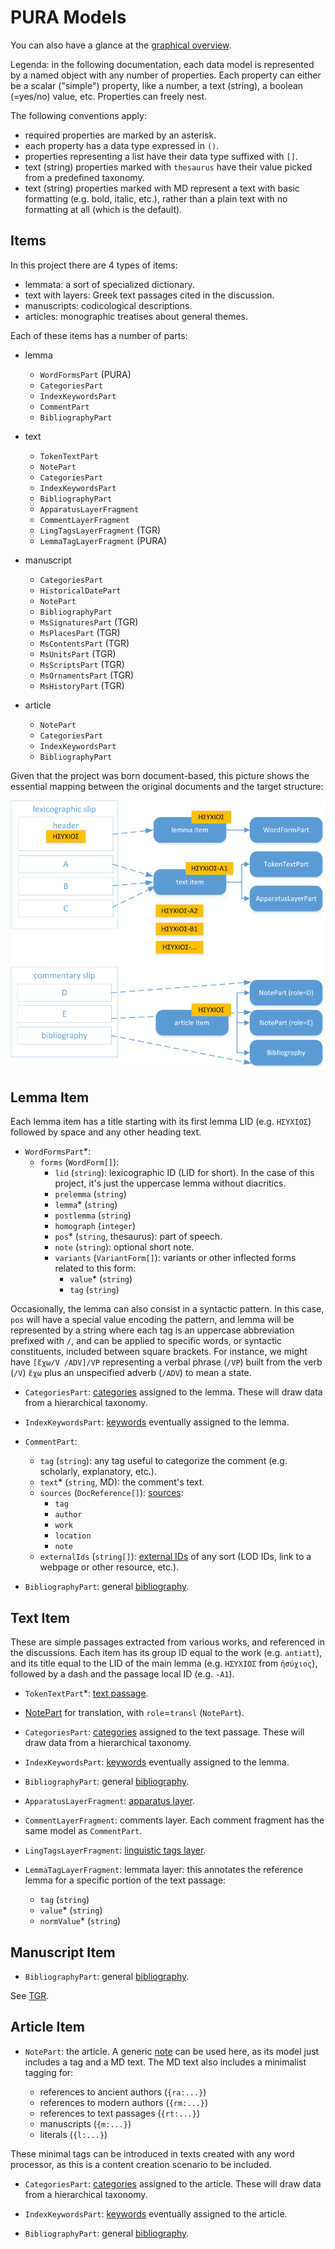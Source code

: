 # PURA Models

You can also have a glance at the [graphical overview](overview.md).

Legenda: in the following documentation, each data model is represented by a named object with any number of properties. Each property can either be a scalar ("simple") property, like a number, a text (string), a boolean (=yes/no) value, etc. Properties can freely nest.

The following conventions apply:

- required properties are marked by an asterisk.
- each property has a data type expressed in `()`.
- properties representing a list have their data type suffixed with `[]`.
- text (string) properties marked with `thesaurus` have their value picked from a predefined taxonomy.
- text (string) properties marked with MD represent a text with basic formatting (e.g. bold, italic, etc.), rather than a plain text with no formatting at all (which is the default).

## Items

In this project there are 4 types of items:

- lemmata: a sort of specialized dictionary.
- text with layers: Greek text passages cited in the discussion.
- manuscripts: codicological descriptions.
- articles: monographic treatises about general themes.

Each of these items has a number of parts:

- lemma
  - `WordFormsPart` (PURA)
  - `CategoriesPart`
  - `IndexKeywordsPart`
  - `CommentPart`
  - `BibliographyPart`

- text
  - `TokenTextPart`
  - `NotePart`
  - `CategoriesPart`
  - `IndexKeywordsPart`
  - `BibliographyPart`
  - `ApparatusLayerFragment`
  - `CommentLayerFragment`
  - `LingTagsLayerFragment` (TGR)
  - `LemmaTagLayerFragment` (PURA)

- manuscript
  - `CategoriesPart`
  - `HistoricalDatePart`
  - `NotePart`
  - `BibliographyPart`
  - `MsSignaturesPart` (TGR)
  - `MsPlacesPart` (TGR)
  - `MsContentsPart` (TGR)
  - `MsUnitsPart` (TGR)
  - `MsScriptsPart` (TGR)
  - `MsOrnamentsPart` (TGR)
  - `MsHistoryPart` (TGR)

- article
  - `NotePart`
  - `CategoriesPart`
  - `IndexKeywordsPart`
  - `BibliographyPart`

Given that the project was born document-based, this picture shows the essential mapping between the original documents and the target structure:

![mapping](./images/mapping.png)

## Lemma Item

Each lemma item has a title starting with its first lemma LID (e.g. `ΗΣΥΧΙΟΣ`) followed by space and any other heading text.

- `WordFormsPart`\*:
  - `forms` (`WordForm[]`):
    - `lid` (`string`): lexicographic ID (LID for short). In the case of this project, it's just the uppercase lemma without diacritics.
    - `prelemma` (`string`)
    - `lemma`\* (`string`)
    - `postlemma` (`string`)
    - `homograph` (`integer`)
    - `pos`\* (`string`, thesaurus): part of speech.
    - `note` (`string`): optional short note.
    - `variants` (`VariantForm[]`): variants or other inflected forms related to this form:
      - `value`\* (`string`)
      - `tag` (`string`)

Occasionally, the lemma can also consist in a syntactic pattern. In this case, `pos` will have a special value encoding the pattern, and lemma will be represented by a string where each tag is an uppercase abbreviation prefixed with `/`, and can be applied to specific words, or syntactic constituents, included between square brackets. For instance, we might have `[ἔχω/V /ADV]/VP` representing a verbal phrase (`/VP`) built from the verb (`/V`) `ἔχω` plus an unspecified adverb (`/ADV`) to mean a state.

- `CategoriesPart`: [categories](https://github.com/vedph/cadmus_doc/blob/master/web/help/general-parts.md#categories) assigned to the lemma. These will draw data from a hierarchical taxonomy.

- `IndexKeywordsPart`: [keywords](https://github.com/vedph/cadmus_doc/blob/master/web/help/general-parts.md#index-keywords) eventually assigned to the lemma.

- `CommentPart`:

  - `tag` (`string`): any tag useful to categorize the comment (e.g. scholarly, explanatory, etc.).
  - `text`\* (`string`, MD): the comment's text.
  - `sources` (`DocReference[]`): [sources](https://github.com/vedph/cadmus_itinera_doc/blob/master/help/doc-references.md):
    - `tag`
    - `author`
    - `work`
    - `location`
    - `note`
  - `externalIds` (`string[]`): [external IDs](https://github.com/vedph/cadmus_itinera_doc/blob/master/help/external-ids.md) of any sort (LOD IDs, link to a webpage or other resource, etc.).

- `BibliographyPart`: general [bibliography](https://github.com/vedph/cadmus_doc/blob/master/web/help/general-parts.md#bibliography).

## Text Item

These are simple passages extracted from various works, and referenced in the discussions. Each item has its group ID equal to the work (e.g. `antiatt`), and its title equal to the LID of the main lemma (e.g. `ΗΣΥΧΙΟΣ` from `ἡσύχιος`), followed by a dash and the passage local ID (e.g. `-A1`).

- `TokenTextPart`\*: [text passage](https://github.com/vedph/cadmus_doc/blob/master/web/help/general-parts.md#token-text).

- [NotePart](https://github.com/vedph/cadmus_doc/blob/master/web/help/general-parts.md#note) for translation, with `role`=`transl` (`NotePart`).

- `CategoriesPart`: [categories](https://github.com/vedph/cadmus_doc/blob/master/web/help/general-parts.md#categories) assigned to the text passage. These will draw data from a hierarchical taxonomy.

- `IndexKeywordsPart`: [keywords](https://github.com/vedph/cadmus_doc/blob/master/web/help/general-parts.md#index-keywords) eventually assigned to the lemma.

- `BibliographyPart`: general [bibliography](https://github.com/vedph/cadmus_doc/blob/master/web/help/general-parts.md#bibliography).

- `ApparatusLayerFragment`: [apparatus layer](https://github.com/vedph/cadmus_doc/blob/master/web/help/philology-parts.md#apparatus).

- `CommentLayerFragment`: comments layer. Each comment fragment has the same model as `CommentPart`.

- `LingTagsLayerFragment`: [linguistic tags layer](https://github.com/vedph/cadmus_tgr_doc/blob/master/models.md#lingtagslayerfragment).

- `LemmaTagLayerFragment`: lemmata layer: this annotates the reference lemma for a specific portion of the text passage:
  - `tag` (`string`)
  - `value`\* (`string`)
  - `normValue`\* (`string`)

## Manuscript Item

- `BibliographyPart`: general [bibliography](https://github.com/vedph/cadmus_doc/blob/master/web/help/general-parts.md#bibliography).

See [TGR](https://github.com/vedph/cadmus_tgr_doc/blob/master/models.md).

## Article Item

- `NotePart`: the article. A generic [note](https://github.com/vedph/cadmus_doc/blob/master/web/help/general-parts.md#note) can be used here, as its model just includes a tag and a MD text. The MD text also includes a minimalist tagging for:

  - references to ancient authors (`{ra:...}`)
  - references to modern authors (`{rm:...}`)
  - references to text passages (`{rt:...}`)
  - manuscripts (`{m:...}`)
  - literals (`{l:...}`)

These minimal tags can be introduced in texts created with any word processor, as this is a content creation scenario to be included.

- `CategoriesPart`: [categories](https://github.com/vedph/cadmus_doc/blob/master/web/help/general-parts.md#categories) assigned to the article. These will draw data from a hierarchical taxonomy.

- `IndexKeywordsPart`: [keywords](https://github.com/vedph/cadmus_doc/blob/master/web/help/general-parts.md#index-keywords) eventually assigned to the article.

- `BibliographyPart`: general [bibliography](https://github.com/vedph/cadmus_doc/blob/master/web/help/general-parts.md#bibliography).
